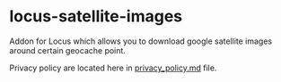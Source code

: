 # locus-satellite-images
Addon for Locus which allows you to download google satellite images around certain geocache point.

Privacy policy are located here in [privacy_policy.md](./privacy_policy.md) file.
